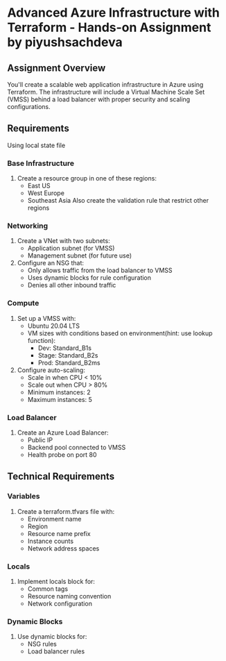 # Advanced Azure Infrastructure with Terraform - Hands-on Assignment by piyushsachdeva


## Assignment Overview
You'll create a scalable web application infrastructure in Azure using Terraform. The infrastructure will include a Virtual Machine Scale Set (VMSS) behind a load balancer with proper security and scaling configurations.

## Requirements

Using local state file 

### Base Infrastructure
1. Create a resource group in one of these regions:
   - East US
   - West Europe
   - Southeast Asia
Also create the validation rule that restrict other regions

### Networking
1. Create a VNet with two subnets:
   - Application subnet (for VMSS)
   - Management subnet (for future use)
2. Configure an NSG that:
   - Only allows traffic from the load balancer to VMSS
   - Uses dynamic blocks for rule configuration
   - Denies all other inbound traffic

### Compute
1. Set up a VMSS with:
   - Ubuntu 20.04 LTS
   - VM sizes with conditions based on environment(hint: use lookup function):
     * Dev: Standard_B1s
     * Stage: Standard_B2s
     * Prod: Standard_B2ms
2. Configure auto-scaling:
   - Scale in when CPU < 10%
   - Scale out when CPU > 80%
   - Minimum instances: 2
   - Maximum instances: 5

### Load Balancer
1. Create an Azure Load Balancer:
   - Public IP
   - Backend pool connected to VMSS
   - Health probe on port 80

## Technical Requirements

### Variables
1. Create a terraform.tfvars file with:
   - Environment name
   - Region
   - Resource name prefix
   - Instance counts
   - Network address spaces

### Locals
1. Implement locals block for:
   - Common tags
   - Resource naming convention
   - Network configuration

### Dynamic Blocks
1. Use dynamic blocks for:
   - NSG rules
   - Load balancer rules

